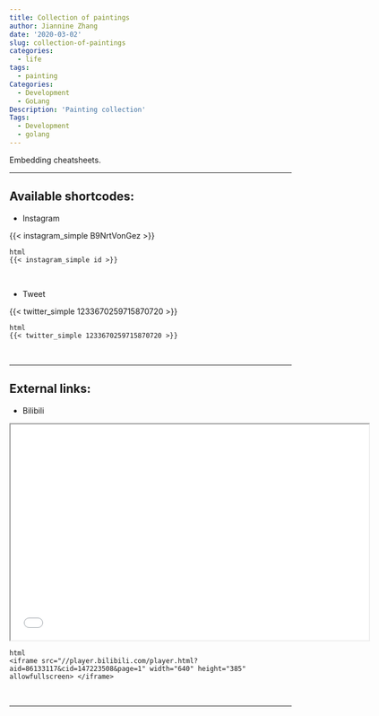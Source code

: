 ```yaml
---
title: Collection of paintings
author: Jiannine Zhang
date: '2020-03-02'
slug: collection-of-paintings
categories:
  - life
tags:
  - painting
Categories:
  - Development
  - GoLang
Description: 'Painting collection'
Tags:
  - Development
  - golang
---
```


Embedding cheatsheets.
<!--more-->
---
## Available shortcodes:

- Instagram

{{< instagram_simple B9NrtVonGez >}}

```
html
{{< instagram_simple id >}}
```

<br>

- Tweet

{{< twitter_simple 1233670259715870720 >}}

```
html
{{< twitter_simple 1233670259715870720 >}}
```

<br>

---

## External links:

- Bilibili

<iframe src="//player.bilibili.com/player.html?aid=86133117&cid=147223508&page=1" width="640" height="385" allowfullscreen> </iframe>

```
html
<iframe src="//player.bilibili.com/player.html?aid=86133117&cid=147223508&page=1" width="640" height="385" allowfullscreen> </iframe>
```

<br>

---


